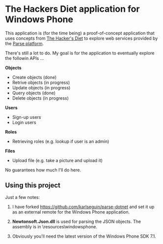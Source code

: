# The Hackers Diet application for Windows Phone
This application is (for the time being) a proof-of-concept application that uses concepts from [The Hacker's Diet](http://www.fourmilab.ch/hackdiet/) to explore web services provided by the [Parse platform](https://parse.com/).

There's still a lot to do. My goal is for the application to eventually explore the followin APIs ...

**Objects**

* Create objects (done)
* Retrive objects (in progress)
* Update objects (in progress)
* Query objects (done)
* Delete objects (in progress)

**Users**

* Sign-up users
* Login users

**Roles**

* Retrieving roles (e.g. lookup if user is an admin)

**Files**

* Upload file (e.g. take a picture and upload it)

No guarantees how much I'll do here.

## Using this project
Just a few notes:

1. I have forked <https://github.com/karlseguin/parse-dotnet> and set it up as an external remote for the Windows Phone application.

2. **Newtonsoft.Json.dll** is used for parsing the JSON objects. The assembly is in \resources\windowsphone.

3. Obviously you'll need the latest version of the Windows Phone SDK 7.1.
